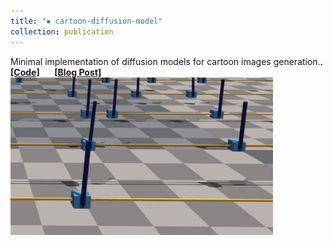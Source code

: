 ```yaml
---
title: "▪ cartoon-diffusion-model"
collection: publication
---
```

Minimal implementation of diffusion models for cartoon images generation..<br/> 
<i class="fa-brands fa-github"></i> [**[Code]**](https://github.com/lihanlian/cartpole-dqn-ddpg-ppo) &nbsp;&nbsp;&nbsp;&nbsp;
<i class="fa-solid fa-blog"></i> [**[Blog Post]**](https://lihanlian.github.io/posts/blog8)&nbsp;&nbsp;&nbsp;&nbsp;<br>
<img src='/images/blog/blog6/dqn-result.gif' style='width:420px;'>